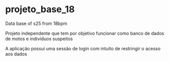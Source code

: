 # projeto_base_18
Data base of s25 from 18bpm

Projeto independente que tem por objetivo funcionar como banco de dados de motos e indivíduos suspeitos

A aplicação possui uma sessão de login com intuito de restringir o acesso aos dados

